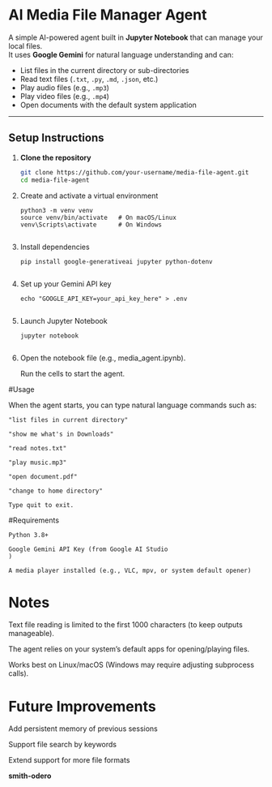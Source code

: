 #  AI Media File Manager Agent

A simple AI-powered agent built in **Jupyter Notebook** that can manage your local files.  
It uses **Google Gemini** for natural language understanding and can:

-  List files in the current directory or sub-directories  
-  Read text files (`.txt`, `.py`, `.md`, `.json`, etc.)  
-  Play audio files (e.g., `.mp3`)  
-  Play video files (e.g., `.mp4`)  
-  Open documents with the default system application  

---

##  Setup Instructions

1. **Clone the repository**
   ```bash
   git clone https://github.com/your-username/media-file-agent.git
   cd media-file-agent
2. Create and activate a virtual environment
    ```
    python3 -m venv venv
    source venv/bin/activate   # On macOS/Linux
    venv\Scripts\activate      # On Windows


4. Install dependencies
    ```
    pip install google-generativeai jupyter python-dotenv


5. Set up your Gemini API key
    ```
    echo "GOOGLE_API_KEY=your_api_key_here" > .env


6. Launch Jupyter Notebook
    ```
    jupyter notebook


7. Open the notebook file (e.g., media_agent.ipynb).
    
      Run the cells to start the agent.

 #Usage

  When the agent starts, you can type natural language commands such as:

    "list files in current directory"
    
    "show me what's in Downloads"
    
    "read notes.txt"
    
    "play music.mp3"
    
    "open document.pdf"
  
    "change to home directory"

    Type quit to exit.

 #Requirements

    Python 3.8+
    
    Google Gemini API Key (from Google AI Studio
    )
    
    A media player installed (e.g., VLC, mpv, or system default opener)

# Notes

Text file reading is limited to the first 1000 characters (to keep outputs manageable).

The agent relies on your system’s default apps for opening/playing files.

Works best on Linux/macOS (Windows may require adjusting subprocess calls).

# Future Improvements

Add persistent memory of previous sessions

Support file search by keywords

Extend support for more file formats

**smith-odero**
